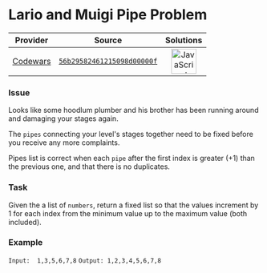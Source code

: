 [_metadata_:generated]: - "true"

# Lario and Muigi Pipe Problem

<!-- INFO TABLE BEGIN -->

| Provider                                        | Source                                                                               | Solutions                                                                                                                                                    |
| :---------------------------------------------: | :----------------------------------------------------------------------------------: | :----------------------------------------------------------------------------------------------------------------------------------------------------------: |
| [Codewars](../../../docs/providers/Codewars.md) | [`56b29582461215098d00000f`](https://www.codewars.com/kata/56b29582461215098d00000f) | [<img src="https://res.cloudinary.com/rascaltwo/image/upload/v1631924076/javascript_ehszr7.svg" alt="JavaScript" title="JavaScript" width="50" />](solve.js) |

<!-- INFO TABLE END -->

### Issue

Looks like some hoodlum plumber and his brother has been running around and damaging your stages again.

The `pipes` connecting your level's stages together need to be fixed before you receive any more complaints.

Pipes list is correct when each `pipe` after the first index is greater (+1) than the previous one, and that there is no duplicates. 

### Task

Given the a list of `numbers`, return a fixed list so that the values increment by 1 for each index from the minimum value up to the maximum value (both included). 
  
### Example

`Input:  1,3,5,6,7,8`
`Output: 1,2,3,4,5,6,7,8`
